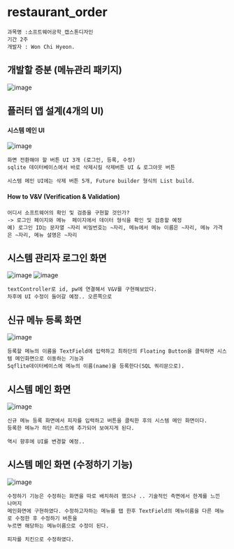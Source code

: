 # restaurant_order
```
과목명 :소프트웨어공학_캡스톤디자인 
기간 2주
개발자 : Won Chi Hyeon.
```

## 개발할 증분 (메뉴관리 패키지)
![image](https://user-images.githubusercontent.com/58906858/235354473-43ae6cef-1fed-4c0c-9270-31266ecaf453.png)

## 플러터 앱 설계(4개의 UI)

#### 시스템 메인 UI
![image](https://user-images.githubusercontent.com/58906858/235354653-31a48061-356b-4bfb-90ac-b854fb2883f5.png)
```
화면 전환해야 할 버튼 UI 3개 (로그인, 등록, 수정)
sqlite 데이터베이스에서 바로 삭제시킬 삭제버튼 UI & 로그아웃 버튼

시스템 메인 UI에는 삭제 버튼 5개, Future builder 형식의 List build.
```

#### How to V&V (Verification & Validation)
```
어디서 소프트웨어의 확인 및 검증을 구현할 것인가?
-> 로그인 페이지와 메뉴  페이지에서 데이터 형식을 확인 및 검증할 예정 
예) 로그인 ID는 문자열 ~자리 비밀번호는 ~자리, 메뉴에서 메뉴 이름은 ~자리, 메뉴 가격은 ~자리, 메뉴 설명은 ~자리
```

## 시스템 관리자 로그인 화면
![image](https://user-images.githubusercontent.com/58906858/236513319-52c6fabe-a5aa-4c0a-b068-f61b5f3eba9f.png)
![image](https://user-images.githubusercontent.com/58906858/236514490-c02472b9-33e3-4048-b41f-adc8946cd93e.png)

```
textController로 id, pw에 연결해서 V&V를 구현해보았다.
차후에 UI 수정이 들어갈 예정.. 오른쪽으로 
```

## 신규 메뉴 등록 화면
![image](https://user-images.githubusercontent.com/58906858/236514913-12ce6dd5-11d8-4b45-91ef-262dd95db98b.png)
```
등록할 메뉴의 이름을 TextField에 입력하고 최하단의 Floating Button을 클릭하면 시스템 메인화면으로 이동하는 기능과
Sqflite데이터베이스에 메뉴의 이름(name)을 등록한다(SQL 쿼리문으로).
```

## 시스템 메인 화면
![image](https://user-images.githubusercontent.com/58906858/236515336-3277fb3c-5bf6-4d26-9a9f-d181b2b29830.png)
```
신규 메뉴 등록 화면에서 피자를 입력하고 버튼을 클릭한 후의 시스템 메인 화면이다.
등록한 메뉴가 하단 리스트에 추가되어 보여지게 된다.

역시 향후에 UI를 변경할 예정..
```

## 시스템 메인 화면 (수정하기 기능)
![image](https://user-images.githubusercontent.com/58906858/236515848-26b3848f-a875-4a38-8c31-894c75278e8c.png)
```
수정하기 기능은 수정하는 화면을 따로 배치하려 했으나 .. 기술적인 측면에서 한계를 느낀 나머지
메인화면에 구현하였다. 수정하고자하는 메뉴를 탭 한후 TextField의 메뉴이름을 다른 메뉴로 수정한 후 수정하기 버튼을
누르면 해당하는 메뉴이름으로 수정이 된다.

피자를 치킨으로 수정하였다.
```
